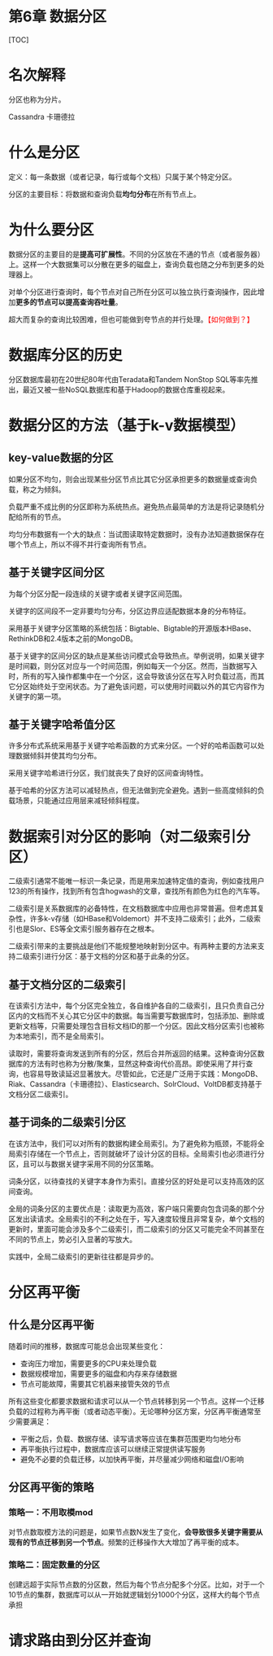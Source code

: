# 第6章 数据分区

[TOC]



# 名次解释

分区也称为分片。

Cassandra 卡珊德拉

# 什么是分区

定义：每一条数据（或者记录，每行或每个文档）只属于某个特定分区。

分区的主要目标：将数据和查询负载**均匀分布**在所有节点上。

# 为什么要分区

数据分区的主要目的是**提高可扩展性**。不同的分区放在不通的节点（或者服务器）上。这样一个大数据集可以分散在更多的磁盘上，查询负载也随之分布到更多的处理器上。

对单个分区进行查询时，每个节点对自己所在分区可以独立执行查询操作，因此增加**更多的节点可以提高查询吞吐量**。

超大而复杂的查询比较困难，但也可能做到夸节点的并行处理。<font color="red">【如何做到？】</font>

# 数据库分区的历史

分区数据库最初在20世纪80年代由Teradata和Tandem NonStop SQL等率先推出，最近又被一些NoSQL数据库和基于Hadoop的数据仓库重视起来。

# 数据分区的方法（基于k-v数据模型）

## key-value数据的分区

如果分区不均匀，则会出现某些分区节点比其它分区承担更多的数据量或查询负载，称之为倾斜。

负载严重不成比例的分区即称为系统热点。避免热点最简单的方法是将记录随机分配给所有的节点。

均匀分布数据有一个大的缺点：当试图读取特定数据时，没有办法知道数据保存在哪个节点上，所以不得不并行查询所有节点。

## 基于关键字区间分区

为每个分区分配一段连续的关键字或者关键字区间范围。

关键字的区间段不一定非要均匀分布，分区边界应适配数据本身的分布特征。

采用基于关键字分区策略的系统包括：Bigtable、Bigtable的开源版本HBase、RethinkDB和2.4版本之前的MongoDB。

基于关键字的区间分区的缺点是某些访问模式会导致热点。举例说明，如果关键字是时间戳，则分区对应与一个时间范围，例如每天一个分区。然而，当数据写入时，所有的写入操作都集中在一个分区，这会导致该分区在写入时负载过高，而其它分区始终处于空闲状态。为了避免该问题，可以使用时间戳以外的其它内容作为关键字的第一项。

## 基于关键字哈希值分区

许多分布式系统采用基于关键字哈希函数的方式来分区。一个好的哈希函数可以处理数据倾斜并使其均匀分布。

采用关键字哈希进行分区，我们就丧失了良好的区间查询特性。

基于哈希的分区方法可以减轻热点，但无法做到完全避免。遇到一些高度倾斜的负载场景，只能通过应用层来减轻倾斜程度。

# 数据索引对分区的影响（对二级索引分区）

二级索引通常不能唯一标识一条记录，而是用来加速特定值的查询，例如查找用户123的所有操作，找到所有包含hogwash的文章，查找所有颜色为红色的汽车等。

二级索引是关系数据库的必备特性，在文档数据库中应用也非常普遍。但考虑其复杂性，许多k-v存储（如HBase和Voldemort）并不支持二级索引；此外，二级索引也是Slor、ES等全文索引服务器存在之根本。

二级索引带来的主要挑战是他们不能规整地映射到分区中。有两种主要的方法来支持二级索引进行分区：基于文档的分区和基于此条的分区。

## 基于文档分区的二级索引

在该索引方法中，每个分区完全独立，各自维护各自的二级索引，且只负责自己分区内的文档而不关心其它分区中的数据。每当需要写数据库时，包括添加、删除或更新文档等，只需要处理包含目标文档ID的那一个分区。因此文档分区索引也被称为本地索引，而不是全局索引。

读取时，需要将查询发送到所有的分区，然后合并所返回的结果。这种查询分区数据库的方法有时也称为分散/聚集，显然这种查询代价高昂。即使采用了并行查询，也容易导致读延迟显著放大。尽管如此，它还是广泛用于实践：MongoDB、Riak、Cassandra（卡珊德拉）、Elasticsearch、SolrCloud、VoltDB都支持基于文档分区二级索引。

## 基于词条的二级索引分区

在该方法中，我们可以对所有的数据构建全局索引。为了避免称为瓶颈，不能将全局索引存储在一个节点上，否则就破坏了设计分区的目标。全局索引也必须进行分区，且可以与数据关键字采用不同的分区策略。

词条分区，以待查找的关键字本身作为索引。直接分区的好处是可以支持高效的区间查询。

全局的词条分区的主要优点是：读取更为高效，客户端只需要向包含词条的那个分区发出读请求。全局索引的不利之处在于，写入速度较慢且非常复杂，单个文档的更新时，里面可能会涉及多个二级索引，而二级索引的分区又可能完全不同甚至在不同的节点上，势必引入显著的写放大。

实践中，全局二级索引的更新往往都是异步的。

# 分区再平衡

## 什么是分区再平衡

随着时间的推移，数据库可能总会出现某些变化：

- 查询压力增加，需要更多的CPU来处理负载
- 数据规模增加，需要更多的磁盘和内存来存储数据
- 节点可能故障，需要其它机器来接管失效的节点

所有这些变化都要求数据和请求可以从一个节点转移到另一个节点。这样一个迁移负载的过程称为再平衡（或者动态平衡）。无论哪种分区方案，分区再平衡通常至少需要满足：

- 平衡之后，负载、数据存储、读写请求等应该在集群范围更均匀地分布
- 再平衡执行过程中，数据库应该可以继续正常提供读写服务
- 避免不必要的负载迁移，以加快再平衡，并尽量减少网络和磁盘I/O影响

## 分区再平衡的策略

### 策略一：不用取模mod

对节点数取模方法的问题是，如果节点数N发生了变化，**会导致很多关键字需要从现有的节点迁移到另一个节点**。频繁的迁移操作大大增加了再平衡的成本。

### 策略二：固定数量的分区

创建远超于实际节点数的分区数，然后为每个节点分配多个分区。比如，对于一个10节点的集群，数据库可以从一开始就逻辑划分1000个分区，这样大约每个节点承担

# 请求路由到分区并查询